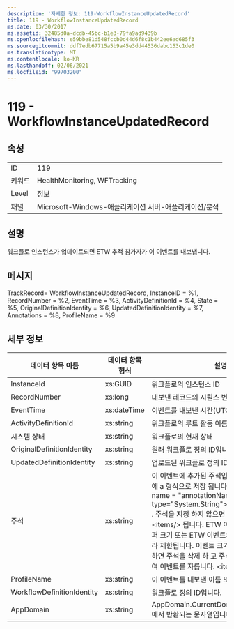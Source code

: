 ```yaml
---
description: '자세한 정보: 119-WorkflowInstanceUpdatedRecord'
title: 119 - WorkflowInstanceUpdatedRecord
ms.date: 03/30/2017
ms.assetid: 32485d0a-dcdb-45bc-b1e3-79fa9ad9439b
ms.openlocfilehash: e59bbe81d548fccb0d44d6f8c1b442ee6ad685f3
ms.sourcegitcommit: ddf7edb67715a5b9a45e3dd44536dabc153c1de0
ms.translationtype: MT
ms.contentlocale: ko-KR
ms.lasthandoff: 02/06/2021
ms.locfileid: "99703200"
---
```

# <a name="119---workflowinstanceupdatedrecord"></a>119 - WorkflowInstanceUpdatedRecord

## <a name="properties"></a>속성  
  
|||  
|-|-|  
|ID|119|  
|키워드|HealthMonitoring, WFTracking|  
|Level|정보|  
|채널|Microsoft-Windows-애플리케이션 서버-애플리케이션/분석|  
  
## <a name="description"></a>설명  

 워크플로 인스턴스가 업데이트되면 ETW 추적 참가자가 이 이벤트를 내보냅니다.  
  
## <a name="message"></a>메시지  

 TrackRecord= WorkflowInstanceUpdatedRecord, InstanceID = %1, RecordNumber = %2, EventTime = %3, ActivityDefinitionId = %4, State = %5, OriginalDefinitionIdentity = %6, UpdatedDefinitionIdentity = %7, Annotations = %8, ProfileName = %9  
  
## <a name="details"></a>세부 정보  
  
|데이터 항목 이름|데이터 항목 형식|설명|  
|--------------------|--------------------|-----------------|  
|InstanceId|xs:GUID|워크플로의 인스턴스 ID|  
|RecordNumber|xs:long|내보낸 레코드의 시퀀스 번호|  
|EventTime|xs:dateTime|이벤트를 내보낸 시간(UTC)|  
|ActivityDefinitionId|xs:string|워크플로의 루트 활동 이름|  
|시스템 상태|xs:string|워크플로의 현재 상태|  
|OriginalDefinitionIdentity|xs:string|원래 워크플로 정의 ID입니다.|  
|UpdatedDefinitionIdentity|xs:string|업로드된 워크플로 정의 ID입니다.|  
|주석|xs:string|이 이벤트에 추가된 주석입니다. 값은 xml 요소에 a 형식으로 저장 됩니다 \<items> \< item name = "annotationName" type="System.String"> \</item> \</items> . 주석을 지정 하지 않으면 문자열에가 포함 \<items/> 됩니다. ETW 이벤트 크기는 ETW 버퍼 크기 또는 ETW 이벤트의 최대 페이로드에 따라 제한됩니다. 이벤트 크기가 ETW 제한을 초과 하면 주석을 삭제 하 고 주석 값을 ...로 대체 하 여 이벤트를 자릅니다. \<items> \</items>|  
|ProfileName|xs:string|이 이벤트를 내보낸 이름 또는 추적 프로필|  
|WorkflowDefinitionIdentity|xs:string|워크플로 정의 ID입니다.|  
|AppDomain|xs:string|AppDomain.CurrentDomain.FriendlyName에서 반환되는 문자열입니다.|
